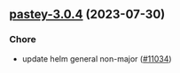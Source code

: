 

## [pastey-3.0.4](https://github.com/succelle/charts/compare/pastey-3.0.3...pastey-3.0.4) (2023-07-30)

### Chore

- update helm general non-major ([#11034](https://github.com/succelle/charts/issues/11034))
  
  